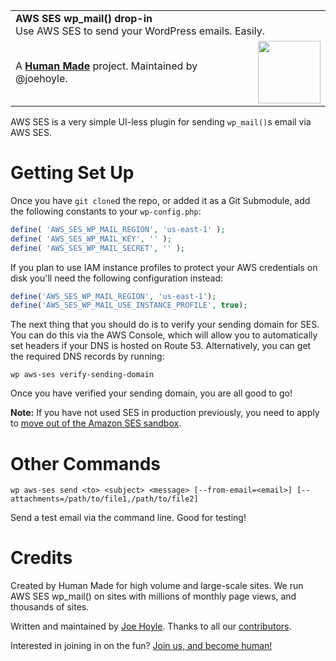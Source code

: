 <table width="100%">
	<tr>
		<td align="left" width="100%" colspan="2">
			<strong>AWS SES wp_mail() drop-in</strong><br />
			Use AWS SES to send your WordPress emails. Easily.
		</td>
	</tr>
	<tr>
		<td>
			A <strong><a href="https://hmn.md/">Human Made</a></strong> project. Maintained by @joehoyle.
		</td>
		<td align="center">
			<img src="https://hmn.md/content/themes/hmnmd/assets/images/hm-logo.svg" width="100" />
		</td>
	</tr>
</table>

AWS SES is a very simple UI-less plugin for sending `wp_mail()`s email via AWS SES.

Getting Set Up
==========

Once you have `git clone`d the repo, or added it as a Git Submodule, add the following constants to your `wp-config.php`:

```PHP
define( 'AWS_SES_WP_MAIL_REGION', 'us-east-1' );
define( 'AWS_SES_WP_MAIL_KEY', '' );
define( 'AWS_SES_WP_MAIL_SECRET', '' );
```

If you plan to use IAM instance profiles to protect your AWS credentials on disk you'll need the following configuration instead:

```PHP
define('AWS_SES_WP_MAIL_REGION', 'us-east-1');
define('AWS_SES_WP_MAIL_USE_INSTANCE_PROFILE', true);
```


The next thing that you should do is to verify your sending domain for SES. You can do this via the AWS Console, which will allow you to automatically set headers if your DNS is hosted on Route 53. Alternatively, you can get the required DNS records by running:

```
wp aws-ses verify-sending-domain
```

Once you have verified your sending domain, you are all good to go!

**Note:** If you have not used SES in production previously, you need to apply to [move out of the Amazon SES sandbox](http://docs.aws.amazon.com/ses/latest/DeveloperGuide/request-production-access.html).

Other Commands
=======

`wp aws-ses send <to> <subject> <message> [--from-email=<email>] [--attachments=/path/to/file1,/path/to/file2]`

Send a test email via the command line. Good for testing!

Credits
=======
Created by Human Made for high volume and large-scale sites. We run AWS SES wp_mail() on sites with millions of monthly page views, and thousands of sites.

Written and maintained by [Joe Hoyle](https://github.com/joehoyle). Thanks to all our [contributors](https://github.com/humanmade/S3-Uploads/graphs/contributors).

Interested in joining in on the fun? [Join us, and become human!](https://hmn.md/is/hiring/)
